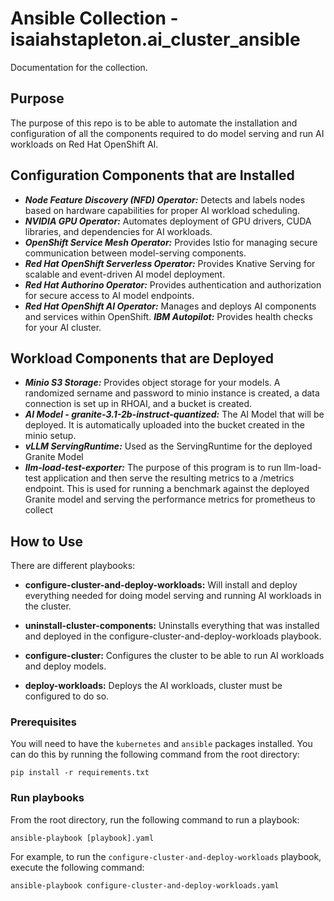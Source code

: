 # Ansible Collection - isaiahstapleton.ai_cluster_ansible

Documentation for the collection.

## Purpose

The purpose of this repo is to be able to automate the installation and configuration of all the components required to do model serving and run AI workloads on Red Hat OpenShift AI.  


## Configuration Components that are Installed

- ***Node Feature Discovery (NFD) Operator:*** Detects and labels nodes based on hardware capabilities for proper AI workload scheduling.
- ***NVIDIA GPU Operator:*** Automates deployment of GPU drivers, CUDA libraries, and dependencies for AI workloads.
- ***OpenShift Service Mesh Operator:*** Provides Istio for managing secure communication between model-serving components.
- ***Red Hat OpenShift Serverless Operator:*** Provides Knative Serving for scalable and event-driven AI model deployment.
- ***Red Hat Authorino Operator:*** Provides authentication and authorization for secure access to AI model endpoints.
- ***Red Hat OpenShift AI Operator:*** Manages and deploys AI components and services within OpenShift.
***IBM Autopilot:*** Provides health checks for your AI cluster.

## Workload Components that are Deployed

- ***Minio S3 Storage:*** Provides object storage for your models. A randomized sername and password to minio instance is created, a data connection is set up in RHOAI, and a bucket is created.
- ***AI Model - granite-3.1-2b-instruct-quantized:*** The AI Model that will be deployed. It is automatically uploaded into the bucket created in the minio setup.
- ***vLLM ServingRuntime:*** Used as the ServingRuntime for the deployed Granite Model
- ***llm-load-test-exporter:*** The purpose of this program is to run llm-load-test application and then serve the resulting metrics to a /metrics endpoint. This is used for running a benchmark against the deployed Granite model and serving the performance metrics for prometheus to collect 


## How to Use

There are different playbooks:
- **configure-cluster-and-deploy-workloads:** Will install and deploy everything needed for doing model serving and running AI workloads in the cluster.

- **uninstall-cluster-components:** Uninstalls everything that was installed and deployed in the configure-cluster-and-deploy-workloads playbook.
- **configure-cluster:** Configures the cluster to be able to run AI workloads and deploy models.
- **deploy-workloads:** Deploys the AI workloads, cluster must be configured to do so.


### Prerequisites

You will need to have the `kubernetes` and `ansible` packages installed. You can do this by running the following command from the root directory:

```
pip install -r requirements.txt
```

### Run playbooks

From the root directory, run the following command to run a playbook:

```
ansible-playbook [playbook].yaml
```

For example, to run the `configure-cluster-and-deploy-workloads` playbook, execute the following command:

```
ansible-playbook configure-cluster-and-deploy-workloads.yaml
```
